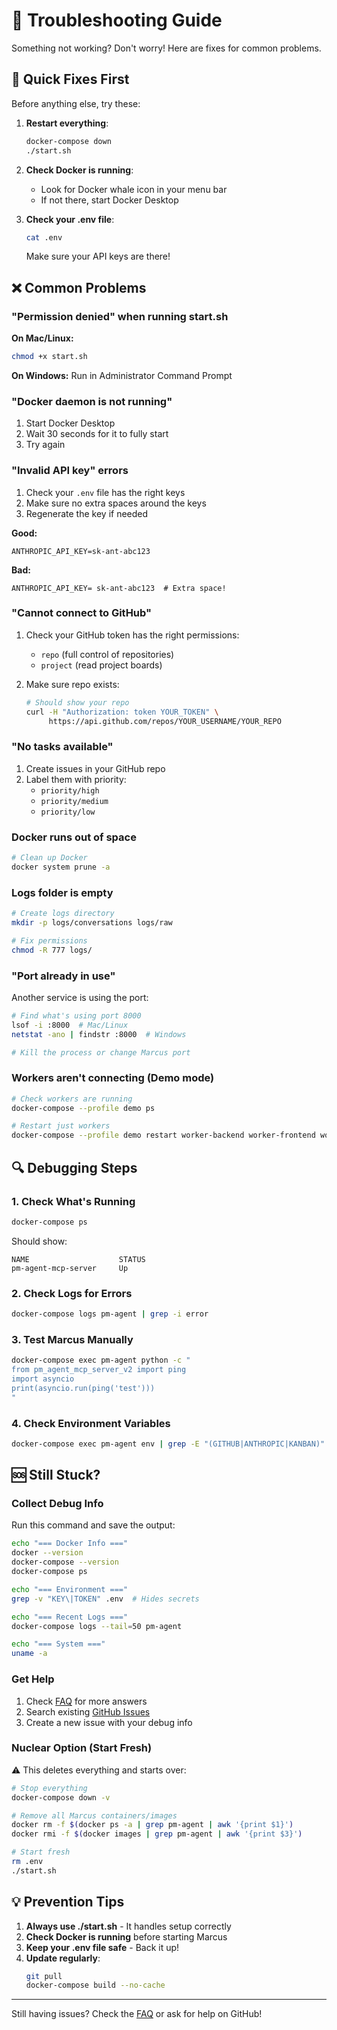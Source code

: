 # 🔧 Troubleshooting Guide

Something not working? Don't worry! Here are fixes for common problems.

## 🚨 Quick Fixes First

Before anything else, try these:

1. **Restart everything**:
   ```bash
   docker-compose down
   ./start.sh
   ```

2. **Check Docker is running**:
   - Look for Docker whale icon in your menu bar
   - If not there, start Docker Desktop

3. **Check your .env file**:
   ```bash
   cat .env
   ```
   Make sure your API keys are there!

## ❌ Common Problems

### "Permission denied" when running start.sh

**On Mac/Linux:**
```bash
chmod +x start.sh
```

**On Windows:**
Run in Administrator Command Prompt

### "Docker daemon is not running"

1. Start Docker Desktop
2. Wait 30 seconds for it to fully start
3. Try again

### "Invalid API key" errors

1. Check your `.env` file has the right keys
2. Make sure no extra spaces around the keys
3. Regenerate the key if needed

**Good:**
```
ANTHROPIC_API_KEY=sk-ant-abc123
```

**Bad:**
```
ANTHROPIC_API_KEY= sk-ant-abc123  # Extra space!
```

### "Cannot connect to GitHub"

1. Check your GitHub token has the right permissions:
   - `repo` (full control of repositories)
   - `project` (read project boards)

2. Make sure repo exists:
   ```bash
   # Should show your repo
   curl -H "Authorization: token YOUR_TOKEN" \
        https://api.github.com/repos/YOUR_USERNAME/YOUR_REPO
   ```

### "No tasks available"

1. Create issues in your GitHub repo
2. Label them with priority:
   - `priority/high`
   - `priority/medium`
   - `priority/low`

### Docker runs out of space

```bash
# Clean up Docker
docker system prune -a
```

### Logs folder is empty

```bash
# Create logs directory
mkdir -p logs/conversations logs/raw

# Fix permissions
chmod -R 777 logs/
```

### "Port already in use"

Another service is using the port:

```bash
# Find what's using port 8000
lsof -i :8000  # Mac/Linux
netstat -ano | findstr :8000  # Windows

# Kill the process or change Marcus port
```

### Workers aren't connecting (Demo mode)

```bash
# Check workers are running
docker-compose --profile demo ps

# Restart just workers
docker-compose --profile demo restart worker-backend worker-frontend worker-qa
```

## 🔍 Debugging Steps

### 1. Check What's Running
```bash
docker-compose ps
```

Should show:
```
NAME                    STATUS
pm-agent-mcp-server     Up
```

### 2. Check Logs for Errors
```bash
docker-compose logs pm-agent | grep -i error
```

### 3. Test Marcus Manually
```bash
docker-compose exec pm-agent python -c "
from pm_agent_mcp_server_v2 import ping
import asyncio
print(asyncio.run(ping('test')))
"
```

### 4. Check Environment Variables
```bash
docker-compose exec pm-agent env | grep -E "(GITHUB|ANTHROPIC|KANBAN)"
```

## 🆘 Still Stuck?

### Collect Debug Info

Run this command and save the output:
```bash
echo "=== Docker Info ==="
docker --version
docker-compose --version
docker-compose ps

echo "=== Environment ==="
grep -v "KEY\|TOKEN" .env  # Hides secrets

echo "=== Recent Logs ==="
docker-compose logs --tail=50 pm-agent

echo "=== System ==="
uname -a
```

### Get Help

1. Check [FAQ](faq.md) for more answers
2. Search existing [GitHub Issues](https://github.com/your-repo/issues)
3. Create a new issue with your debug info

### Nuclear Option (Start Fresh)

⚠️ This deletes everything and starts over:

```bash
# Stop everything
docker-compose down -v

# Remove all Marcus containers/images
docker rm -f $(docker ps -a | grep pm-agent | awk '{print $1}')
docker rmi -f $(docker images | grep pm-agent | awk '{print $3}')

# Start fresh
rm .env
./start.sh
```

## 💡 Prevention Tips

1. **Always use ./start.sh** - It handles setup correctly
2. **Check Docker is running** before starting Marcus  
3. **Keep your .env file safe** - Back it up!
4. **Update regularly**:
   ```bash
   git pull
   docker-compose build --no-cache
   ```

---

Still having issues? Check the [FAQ](faq.md) or ask for help on GitHub!